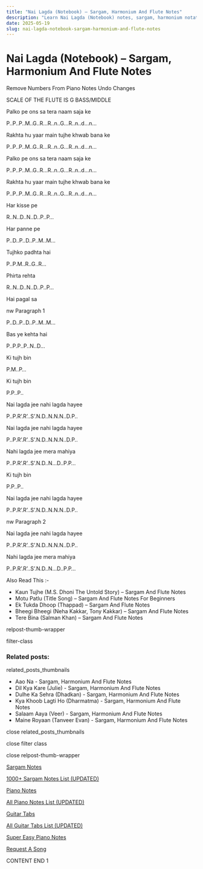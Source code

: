 ```yaml
---
title: "Nai Lagda (Notebook) – Sargam, Harmonium And Flute Notes"
description: "Learn Nai Lagda (Notebook) notes, sargam, harmonium notations and flute notes. Easy step-by-step tutorial for beginners."
date: 2025-05-19
slug: nai-lagda-notebook-sargam-harmonium-and-flute-notes
---
```


# Nai Lagda (Notebook) – Sargam, Harmonium And Flute Notes

Remove Numbers From Piano Notes
Undo Changes

SCALE OF THE FLUTE IS G BASS/MIDDLE

Palko pe ons sa tera naam saja ke

P..P..P..M..G..R…R..n..G…R..n..d…n…

Rakhta hu yaar main tujhe khwab bana ke

P..P..P..M..G..R…R..n..G…R..n..d…n…

Palko pe ons sa tera naam saja ke

P..P..P..M..G..R…R..n..G…R..n..d…n…

Rakhta hu yaar main tujhe khwab bana ke

P..P..P..M..G..R…R..n..G…R..n..d…n…

Har kisse pe

R..N..D..N..D..P..P…

Har panne pe

P..D..P..D..P..M..M…

Tujhko padhta hai

P..P.M..R..G..R…

Phirta rehta

R..N..D..N..D..P..P…

Hai pagal sa

nw Paragraph 1

P..D..P..D..P..M..M…

Bas ye kehta hai

P..P.P..P..N..D…

Ki tujh bin

P.M..P…

Ki tujh bin

P.P..P..

Nai lagda jee nahi lagda hayee

P..P.R’.R’..S’.N.D..N.N.N..D.P..

Nai lagda jee nahi lagda hayee

P..P.R’.R’..S’.N.D..N.N.N..D.P..

Nahi lagda jee mera mahiya

P..P.R’.R’..S’.N.D..N…D..P.P…

Ki tujh bin

P.P..P..

Nai lagda jee nahi lagda hayee

P..P.R’.R’..S’.N.D..N.N.N..D.P..

nw Paragraph 2

Nai lagda jee nahi lagda hayee

P..P.R’.R’..S’.N.D..N.N.N..D.P..

Nahi lagda jee mera mahiya

P..P.R’.R’..S’.N.D..N…D..P.P…

Also Read This :-

* Kaun Tujhe (M.S. Dhoni The Untold Story) – Sargam And Flute Notes
* Motu Patlu (Title Song) – Sargam And Flute Notes For Beginners
* Ek Tukda Dhoop (Thappad) – Sargam And Flute Notes
* Bheegi Bheegi (Neha Kakkar, Tony Kakkar) – Sargam And Flute Notes
* Tere Bina (Salman Khan) – Sargam And Flute Notes

relpost-thumb-wrapper

filter-class

### Related posts:

related_posts_thumbnails

* Aao Na - Sargam, Harmonium And Flute Notes
* Dil Kya Kare (Julie) - Sargam, Harmonium And Flute Notes
* Dulhe Ka Sehra (Dhadkan) - Sargam, Harmonium And Flute Notes
* Kya Khoob Lagti Ho (Dharmatma) - Sargam, Harmonium And Flute Notes
* Salaam Aaya (Veer) - Sargam, Harmonium And Flute Notes
* Maine Royaan (Tanveer Evan) - Sargam, Harmonium And Flute Notes

close related_posts_thumbnails

close filter class

close relpost-thumb-wrapper

[Sargam Notes](/sargam-notes.html)

[1000+ Sargam Notes List (UPDATED)](/all-songs-list-sargam-notes.html)

[Piano Notes](/piano-notes.html)

[All Piano Notes List (UPDATED)](/all-songs-list-piano-notes.html)

[Guitar Tabs](/guitar-tabs.html)

[All Guitar Tabs List (UPDATED)](/all-songs-list-guitar-tabs.html)

[Super Easy Piano Notes](https://studywall.in/)

[Request A Song](/request-a-song.html)

CONTENT END 1


